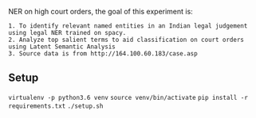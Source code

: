 
NER on high court orders, the goal of this experiment is:

    1. To identify relevant named entities in an Indian legal judgement using legal NER trained on spacy.
    2. Analyze top salient terms to aid classification on court orders using Latent Semantic Analysis
    3. Source data is from http://164.100.60.183/case.asp

## Setup

`virtualenv -p python3.6 venv`
`source venv/bin/activate`
`pip install -r requirements.txt`
`./setup.sh`
